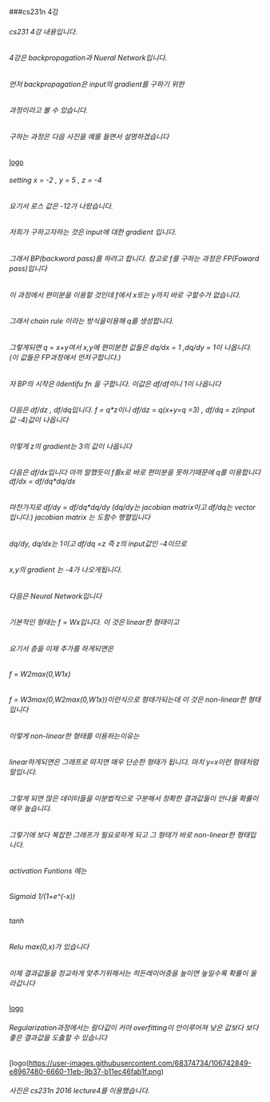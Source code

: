 ###cs231n 4강

###### cs231 4강 내용입니다.
###### 4강은 backpropagation과 Nueral Network입니다.
###### 먼저 backpropagation은 input의 gradient를 구하기 위한
###### 과정이라고 볼 수 있습니다.
###### 구하는 과정은 다음 사진을 예를 들면서 설명하겠습니다
[logo](https://user-images.githubusercontent.com/68374734/106742842-e7654780-6660-11eb-8019-95e3fedd2e99.png)
###### setting  x = -2 , y = 5 , z = -4
###### 요기서 로스 값은 -12가 나왔습니다.
###### 저희가 구하고자하는 것은 input에 대한 gradient 입니다.
###### 그래서 BP(backword pass)를 하려고 합니다. 참고로 f를 구하는 과정은 FP(Foward pass)입니다
###### 이 과정에서 편미분을 이용할 것인데 f에서 x또는 y까지 바로 구할수가 없습니다.
###### 그래서 chain rule 이라는 방식을이용해 q를 생성합니다.
###### 그렇게되면 q = x+y여서 x,y에 편미분한 값들은 dq/dx = 1 ,dq/dy = 1이 나옵니다. (이 값들은 FP과정에서 먼저구합니다.)
###### 자 BP의 시작은 iIdentifu fn 을 구합니다. 이값은 df/df이니 1이 나옵니다
###### 다음은 df/dz , df/dq입니다. f = q*z이니 df/dz = q(x+y=q =3) , df/dq = z(input값 -4)값이 나옵니다
###### 이렇게 z의 gradient는 3의 값이 나옵니다
###### 다음은 df/dx입니다 아까 말했듯이 f를x로 바로 편미분을 못하기때문에 q를 이용합니다 df/dx = df/dq*dq/dx
###### 마찬가지로 df/dy = df/dq*dq/dy (dq/dy는 jacobian matrix이고 df/dq는 vector입니다.) jacobian matrix 는 도함수 행렬입니다
###### dq/dy, dq/dx는 1이고 df/dq =z 즉 z의 input값인 -4이므로
###### x,y의 gradient 는 -4가 나오게됩니다.

###### 다음은 Neural Network입니다
###### 기본적인 형태는 f = Wx입니다. 이 것은 linear한 형태이고
###### 요기서 층을 이제 추가를 하게되면은
###### f = W2max(0,W1x)
###### f = W3max(0,W2max(0,W1x))이런식으로 형태가되는데 이 것은 non-linear한 형태입니다
###### 이렇게  non-linear한 형태를 이용하는이유는
###### linear하게되면은 그래프로 따지면 매우 단순한 형태가 됩니다. 마치 y=x이런 형태처럼 말입니다.
###### 그렇게 되면 많은 데이터들을 이분법적으로 구분해서 정확한 결과값들이 안나올 확률이 매우 높습니다.
###### 그렇기에 보다 복잡한 그래프가 필요로하게 되고 그 형태가 바로 non-linear한 형태입니다.
###### activation Funtions 에는 
###### Sigmoid 1/(1+e^(-x))
###### tanh
###### Relu max(0,x)가 있습니다
###### 이제 결과값들을 정교하게 맞추기위해서는 히든레이어층을 높이면 높일수록 확률이 올라갑니다
[logo](https://user-images.githubusercontent.com/68374734/106742835-e59b8400-6660-11eb-9c33-19c1173fc1ad.png)
###### Regularization과정에서는 람다값이 커야 overfitting이 안이루어져 낮은 값보다 보다 좋은 결과값을 도춣할 수 있습니다
[logo(https://user-images.githubusercontent.com/68374734/106742849-e8967480-6660-11eb-9b37-b11ec46fab1f.png)
###### 사진은 cs231n 2016 lecture4를 이용했습니다.
